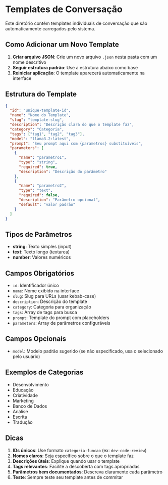 # Templates de Conversação

Este diretório contém templates individuais de conversação que são automaticamente carregados pelo sistema.

## Como Adicionar um Novo Template

1. **Criar arquivo JSON**: Crie um novo arquivo `.json` nesta pasta com um nome descritivo
2. **Seguir estrutura padrão**: Use a estrutura abaixo como base
3. **Reiniciar aplicação**: O template aparecerá automaticamente na interface

## Estrutura do Template

```json
{
  "id": "unique-template-id",
  "name": "Nome do Template",
  "slug": "template-slug", 
  "description": "Descrição clara do que o template faz",
  "category": "Categoria",
  "tags": ["tag1", "tag2", "tag3"],
  "model": "llama3.2:latest",
  "prompt": "Seu prompt aqui com {parametros} substituíveis",
  "parameters": [
    {
      "name": "parametro1",
      "type": "string",
      "required": true,
      "description": "Descrição do parâmetro"
    },
    {
      "name": "parametro2", 
      "type": "text",
      "required": false,
      "description": "Parâmetro opcional",
      "default": "valor padrão"
    }
  ]
}
```

## Tipos de Parâmetros

- **string**: Texto simples (input)
- **text**: Texto longo (textarea)
- **number**: Valores numéricos

## Campos Obrigatórios

- `id`: Identificador único
- `name`: Nome exibido na interface
- `slug`: Slug para URLs (usar kebab-case)
- `description`: Descrição do template
- `category`: Categoria para organização
- `tags`: Array de tags para busca
- `prompt`: Template do prompt com placeholders
- `parameters`: Array de parâmetros configuráveis

## Campos Opcionais

- `model`: Modelo padrão sugerido (se não especificado, usa o selecionado pelo usuário)

## Exemplos de Categorias

- Desenvolvimento
- Educação  
- Criatividade
- Marketing
- Banco de Dados
- Análise
- Escrita
- Tradução

## Dicas

1. **IDs únicos**: Use formato `categoria-funcao` (ex: `dev-code-review`)
2. **Nomes claros**: Seja específico sobre o que o template faz
3. **Descrições úteis**: Explique quando usar o template
4. **Tags relevantes**: Facilite a descoberta com tags apropriadas
5. **Parâmetros bem documentados**: Descreva claramente cada parâmetro
6. **Teste**: Sempre teste seu template antes de commitar